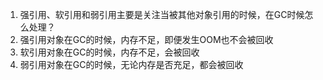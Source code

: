 1. 强引用、软引用和弱引用主要是关注当被其他对象引用的时候，在GC时候怎么处理？
2. 强引用对象在GC的时候，内存不足，即便发生OOM也不会被回收
3. 软引用对象在GC的时候，内存不足，会被回收
4. 弱引用对象在GC的时候，无论内存是否充足，都会被回收

